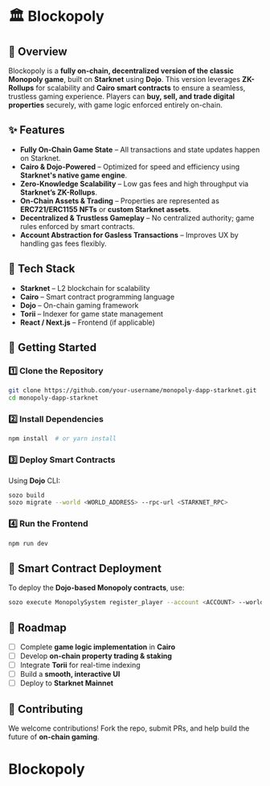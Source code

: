 # 🏛️ Blockopoly

## 📌 Overview

Blockopoly is a **fully on-chain, decentralized version of the classic Monopoly game**, built on **Starknet** using **Dojo**. This version leverages **ZK-Rollups** for scalability and **Cairo smart contracts** to ensure a seamless, trustless gaming experience. Players can **buy, sell, and trade digital properties** securely, with game logic enforced entirely on-chain.

## ✨ Features

- **Fully On-Chain Game State** – All transactions and state updates happen on Starknet.
- **Cairo & Dojo-Powered** – Optimized for speed and efficiency using **Starknet's native game engine**.
- **Zero-Knowledge Scalability** – Low gas fees and high throughput via **Starknet’s ZK-Rollups**.
- **On-Chain Assets & Trading** – Properties are represented as **ERC721/ERC1155 NFTs** or **custom Starknet assets**.
- **Decentralized & Trustless Gameplay** – No centralized authority; game rules enforced by smart contracts.
- **Account Abstraction for Gasless Transactions** – Improves UX by handling gas fees flexibly.

## 🔧 Tech Stack

- **Starknet** – L2 blockchain for scalability
- **Cairo** – Smart contract programming language
- **Dojo** – On-chain gaming framework
- **Torii** – Indexer for game state management
- **React / Next.js** – Frontend (if applicable)

## 🚀 Getting Started

### 1️⃣ Clone the Repository

```bash
git clone https://github.com/your-username/monopoly-dapp-starknet.git
cd monopoly-dapp-starknet
```

### 2️⃣ Install Dependencies

```bash
npm install  # or yarn install
```

### 3️⃣ Deploy Smart Contracts

Using **Dojo** CLI:

```bash
sozo build
sozo migrate --world <WORLD_ADDRESS> --rpc-url <STARKNET_RPC>
```

### 4️⃣ Run the Frontend

```bash
npm run dev
```

## 📜 Smart Contract Deployment

To deploy the **Dojo-based Monopoly contracts**, use:

```bash
sozo execute MonopolySystem register_player --account <ACCOUNT> --world <WORLD_ADDRESS>
```

## 📅 Roadmap

- [ ] Complete **game logic implementation** in **Cairo**
- [ ] Develop **on-chain property trading & staking**
- [ ] Integrate **Torii** for real-time indexing
- [ ] Build a **smooth, interactive UI**
- [ ] Deploy to **Starknet Mainnet**

## 🤝 Contributing

We welcome contributions! Fork the repo, submit PRs, and help build the future of **on-chain gaming**.
# Blockopoly
